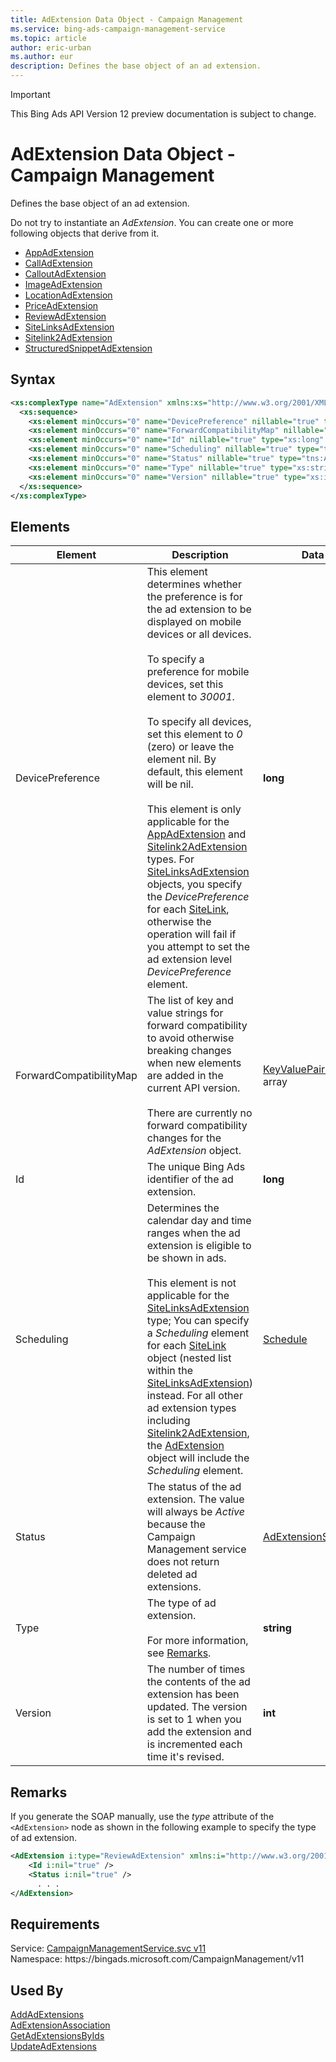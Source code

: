 ```yaml
---
title: AdExtension Data Object - Campaign Management
ms.service: bing-ads-campaign-management-service
ms.topic: article
author: eric-urban
ms.author: eur
description: Defines the base object of an ad extension.
---
```

> [!IMPORTANT]
> This Bing Ads API Version 12 preview documentation is subject to change.

# AdExtension Data Object - Campaign Management
Defines the base object of an ad extension.

Do not try to instantiate an *AdExtension*. You can create one or more following objects that derive from it.
-   [AppAdExtension](../campaign-management-service/appadextension.md)
-   [CallAdExtension](../campaign-management-service/calladextension.md)
-   [CalloutAdExtension](../campaign-management-service/calloutadextension.md)
-   [ImageAdExtension](../campaign-management-service/imageadextension.md)
-   [LocationAdExtension](../campaign-management-service/locationadextension.md)
-   [PriceAdExtension](../campaign-management-service/priceadextension.md)
-   [ReviewAdExtension](../campaign-management-service/reviewadextension.md)
-   [SiteLinksAdExtension](../campaign-management-service/sitelinksadextension.md)
-   [Sitelink2AdExtension](../campaign-management-service/sitelink2adextension.md)
-   [StructuredSnippetAdExtension](../campaign-management-service/structuredsnippetadextension.md)

## Syntax
```xml
<xs:complexType name="AdExtension" xmlns:xs="http://www.w3.org/2001/XMLSchema">
  <xs:sequence>
    <xs:element minOccurs="0" name="DevicePreference" nillable="true" type="xs:long" />
    <xs:element minOccurs="0" name="ForwardCompatibilityMap" nillable="true" type="q40:ArrayOfKeyValuePairOfstringstring" xmlns:q40="http://schemas.datacontract.org/2004/07/System.Collections.Generic" />
    <xs:element minOccurs="0" name="Id" nillable="true" type="xs:long" />
    <xs:element minOccurs="0" name="Scheduling" nillable="true" type="tns:Schedule" />
    <xs:element minOccurs="0" name="Status" nillable="true" type="tns:AdExtensionStatus" />
    <xs:element minOccurs="0" name="Type" nillable="true" type="xs:string" />
    <xs:element minOccurs="0" name="Version" nillable="true" type="xs:int" />
  </xs:sequence>
</xs:complexType>
```

## <a name="elements"></a>Elements

|Element|Description|Data Type|
|-----------|---------------|-------------|
|<a name="devicepreference"></a>DevicePreference|This element determines whether the preference is for the ad extension to be displayed on mobile devices or all devices.<br /><br />To specify a preference for mobile devices, set this element to *30001*.<br /><br />To specify all devices, set this element to *0* (zero) or leave the element nil. By default, this element will be nil.<br/><br/> This element is only applicable for the [AppAdExtension](../campaign-management-service/appadextension.md) and [Sitelink2AdExtension](../campaign-management-service/sitelink2adextension.md) types. For [SiteLinksAdExtension](../campaign-management-service/sitelinksadextension.md) objects, you specify the *DevicePreference* for each [SiteLink](../campaign-management-service/sitelink.md), otherwise the operation will fail if you attempt to set the ad extension level *DevicePreference* element.|**long**|
|<a name="forwardcompatibilitymap"></a>ForwardCompatibilityMap|The list of key and value strings for forward compatibility to avoid otherwise breaking changes when new elements are added in the current API version.<br /><br />There are currently no forward compatibility changes for the *AdExtension* object.|[KeyValuePairOfstringstring](keyvaluepairofstringstring.md) array|
|<a name="id"></a>Id|The unique Bing Ads identifier of the ad extension.|**long**|
|<a name="scheduling"></a>Scheduling|Determines the calendar day and time ranges when the ad extension is eligible to be shown in ads.<br/><br/> This element is not applicable for the [SiteLinksAdExtension](../campaign-management-service/sitelinksadextension.md) type; You can specify a *Scheduling* element for each [SiteLink](../campaign-management-service/sitelink.md) object (nested list within the [SiteLinksAdExtension](../campaign-management-service/sitelinksadextension.md)) instead. For all other ad extension types including [Sitelink2AdExtension](../campaign-management-service/sitelink2adextension.md), the [AdExtension](../campaign-management-service/adextension.md) object will include the *Scheduling* element.|[Schedule](schedule.md)|
|<a name="status"></a>Status|The status of the ad extension. The value will always be *Active* because the Campaign Management service does not return deleted ad extensions.|[AdExtensionStatus](adextensionstatus.md)|
|<a name="type"></a>Type|The type of ad extension. <br/><br/>For more information, see [Remarks](#remarks).|**string**|
|<a name="version"></a>Version|The number of times the contents of the ad extension has been updated. The version is set to 1 when you add the extension and is incremented each time it's revised.|**int**|

## <a name="remarks"></a>Remarks
If you generate the SOAP manually, use the *type* attribute of the `<AdExtension>` node as shown in the following example to specify the type of ad extension.

```xml
<AdExtension i:type="ReviewAdExtension" xmlns:i="http://www.w3.org/2001/XMLSchema-instance">
    <Id i:nil="true" />
    <Status i:nil="true" />
      . . .
</AdExtension>
```

## Requirements
Service: [CampaignManagementService.svc v11](https://campaign.api.bingads.microsoft.com/Api/Advertiser/CampaignManagement/v11/CampaignManagementService.svc)  
Namespace: https\://bingads.microsoft.com/CampaignManagement/v11  

## Used By
[AddAdExtensions](addadextensions.md)  
[AdExtensionAssociation](adextensionassociation.md)  
[GetAdExtensionsByIds](getadextensionsbyids.md)  
[UpdateAdExtensions](updateadextensions.md)  
